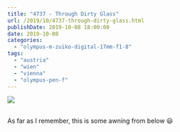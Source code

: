 ```yaml
---
title: "4737 - Through Dirty Glass"
url: /2019/10/4737-through-dirty-glass.html
publishDate: 2019-10-08 18:00:00
date: 2019-10-08
categories: 
  - "olympus-m-zuiko-digital-17mm-f1-8"
tags: 
  - "austria"
  - "wien"
  - "vienna"
  - "olympus-pen-f"
---
```

<div class="container">
<div class="center"><a target="_blank" href="https://d25zfm9zpd7gm5.cloudfront.net/1200x1200/2018/20180425_115552_lr.jpg"><img class="webfeedsFeaturedVisual" src="https://d25zfm9zpd7gm5.cloudfront.net/0600x0600/2018/20180425_115552_lr.jpg" /></a></div>
</div>
<br />

As far as I remember, this is some awning from below :smiley: